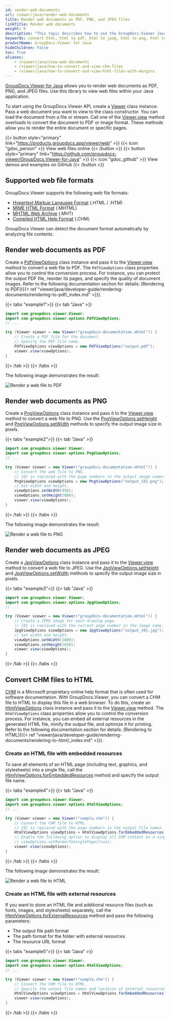 ```yaml
---
id: render-web-documents
url: viewer/java/render-web-documents
title: Render web documents as PDF, PNG, and JPEG files
linkTitle: Render web documents
weight: 9
description: "This topic describes how to use the GroupDocs.Viewer Java API to convert web documents to PDF, PNG, and JPEG formats."
keywords: convert html, html to pdf, html to jpeg, html to png, html to image
productName: GroupDocs.Viewer for Java
hideChildren: False
toc: True
aliases:
    - /viewer/java/view-web-documents
    - /viewer/java/how-to-convert-and-view-chm-files
    - /viewer/java/how-to-convert-and-view-html-files-with-margins
---
```

[GroupDocs.Viewer for Java](https://products.groupdocs.com/viewer/java) allows you to render web documents as PDF, PNG, and JPEG files. Use this library to view web files within your Java application. 

To start using the GroupDocs.Viewer API, create a [Viewer](https://reference.groupdocs.com/viewer/java/com.groupdocs.viewer/viewer) class instance. Pass a web document you want to view to the class constructor. You can load the document from a file or stream. Call one of the [Viewer.view](https://reference.groupdocs.com/viewer/java/com.groupdocs.viewer/viewer/) method overloads to convert the document to PDF or image format. These methods allow you to render the entire document or specific pages.

{{< button style="primary" link="https://products.groupdocs.app/viewer/web" >}} {{< icon "gdoc_person" >}} View web files online {{< /button >}} {{< button style="primary" link="https://github.com/groupdocs-viewer/GroupDocs.Viewer-for-Java" >}} {{< icon "gdoc_github" >}} View demos and examples on GitHub {{< /button >}}

## Supported web file formats

GroupDocs.Viewer supports the following web file formats:

* [Hypertext Markup Language Format](https://docs.fileformat.com/web/html/) (.HTML / .HTM)
* [MIME HTML Format](https://docs.fileformat.com/web/mhtml/) (.MHTML)
* [MHTML Web Archive](https://docs.fileformat.com/web/mht/) (.MHT)
* [Compiled HTML Help Format](https://docs.fileformat.com/web/chm/) (.CHM)

GroupDocs.Viewer can detect the document format automatically by analyzing file contents.

## Render web documents as PDF

Create a [PdfViewOptions](https://reference.groupdocs.com/viewer/java/com.groupdocs.viewer.options/pdfviewoptions) class instance and pass it to the [Viewer.view](https://reference.groupdocs.com/viewer/java/com.groupdocs.viewer/viewer/) method to convert a web file to PDF. The `PdfViewOptions` class properties allow you to control the conversion process. For instance, you can protect the output PDF file, reorder its pages, and specify the quality of document images. Refer to the following documentation section for details: [Rendering to PDF]({{< ref "viewer/java/developer-guide/rendering-documents/rendering-to-pdf/_index.md" >}}).

{{< tabs "example1">}}
{{< tab "Java" >}}
```java
import com.groupdocs.viewer.Viewer;
import com.groupdocs.viewer.options.PdfViewOptions;
// ...

try (Viewer viewer = new Viewer("groupdocs-documentation.mhtml")) {
    // Create a PDF file for the document.
    // Specify the PDF file name.
    PdfViewOptions viewOptions = new PdfViewOptions("output.pdf");
    viewer.view(viewOptions);
}
```
{{< /tab >}}
{{< /tabs >}}

The following image demonstrates the result:

![Render a web file to PDF](/viewer/java/images/rendering-basics/render-web-documents/render-web-to-pdf.png)

## Render web documents as PNG

Create a [PngViewOptions](https://reference.groupdocs.com/viewer/java/com.groupdocs.viewer.options/pngviewoptions) class instance and pass it to the [Viewer.view](https://reference.groupdocs.com/viewer/java/com.groupdocs.viewer/viewer/) method to convert a web file to PNG. Use the [PngViewOptions.setHeight](https://reference.groupdocs.com/viewer/java/com.groupdocs.viewer.options/pngviewoptions/#setHeight-int-) and [PngViewOptions.setWidth](https://reference.groupdocs.com/viewer/java/com.groupdocs.viewer.options/pngviewoptions/#setWidth-int-) methods to specify the output image size in pixels.

{{< tabs "example2">}}
{{< tab "Java" >}}
```java
import com.groupdocs.viewer.Viewer;
import com.groupdocs.viewer.options.PngViewOptions;
// ...

try (Viewer viewer = new Viewer("groupdocs-documentation.mhtml")) {
    // Convert the web file to PNG.
    // {0} is replaced with the page numbers in the output image names.
    PngViewOptions viewOptions = new PngViewOptions("output_{0}.png");
    // Set width and height.
    viewOptions.setWidth(950);
    viewOptions.setHeight(800);
    viewer.view(viewOptions);
}
```
{{< /tab >}}
{{< /tabs >}}

The following image demonstrates the result:

![Render a web file to PNG](/viewer/java/images/rendering-basics/render-web-documents/render-web-to-png.png)

## Render web documents as JPEG

Create a [JpgViewOptions](https://reference.groupdocs.com/viewer/java/com.groupdocs.viewer.options/jpgviewoptions) class instance and pass it to the [Viewer.view](https://reference.groupdocs.com/viewer/java/com.groupdocs.viewer/viewer/) method to convert a web file to JPEG. Use the [JpgViewOptions.setHeight](https://reference.groupdocs.com/viewer/java/com.groupdocs.viewer.options/jpgviewoptions/#setHeight-int-) and [JpgViewOptions.setWidth](https://reference.groupdocs.com/viewer/java/com.groupdocs.viewer.options/jpgviewoptions/#setWidth-int-) methods to specify the output image size in pixels.

{{< tabs "example3">}}
{{< tab "Java" >}}
```java
import com.groupdocs.viewer.Viewer;
import com.groupdocs.viewer.options.JpgViewOptions;
// ...

try (Viewer viewer = new Viewer("groupdocs-documentation.mhtml")) {
    // Create a JPEG image for each drawing page.
    // {0} is replaced with the current page number in the image name.
    JpgViewOptions viewOptions = new JpgViewOptions("output_{0}.jpg");
    // Set width and height.
    viewOptions.setWidth(1600);
    viewOptions.setHeight(650);
    viewer.view(viewOptions);
}
```
{{< /tab >}}
{{< /tabs >}}

## Convert CHM files to HTML

[CHM](https://docs.fileformat.com/web/chm/) is a Microsoft proprietary online help format that is often used for software documentation. With GroupDocs.Viewer, you can convert a CHM file to HTML to display this file in a web browser. To do this, create an [HtmlViewOptions](https://reference.groupdocs.com/viewer/java/com.groupdocs.viewer.options/htmlviewoptions) class instance and pass it to the [Viewer.view](https://reference.groupdocs.com/viewer/java/com.groupdocs.viewer/viewer/) method. The `HtmlViewOptions` class properties allow you to control the conversion process. For instance, you can embed all external resources in the generated HTML file, minify the output file, and optimize it for printing. Refer to the following documentation section for details: [Rendering to HTML]({{< ref "viewer/java/developer-guide/rendering-documents/rendering-to-html/_index.md" >}}).

### Create an HTML file with embedded resources

To save all elements of an HTML page (including text, graphics, and stylesheets) into a single file, call the [HtmlViewOptions.forEmbeddedResources](https://reference.groupdocs.com/viewer/java/com.groupdocs.viewer.options/htmlviewoptions/#forEmbeddedResources--) method and specify the output file name.

{{< tabs "example4">}}
{{< tab "Java" >}}
```java
import com.groupdocs.viewer.Viewer;
import com.groupdocs.viewer.options.HtmlViewOptions;
// ...

try (Viewer viewer = new Viewer("sample.chm")) {
    // Convert the CHM file to HTML.
    // {0} is replaced with the page numbers in the output file names.
    HtmlViewOptions viewOptions = HtmlViewOptions.forEmbeddedResources("chm_result_{0}.html");
    // Enable the following option to display all CHM content on a single HTML page.
    // viewOptions.setRenderToSinglePage(true);
    viewer.view(viewOptions);
}
```
{{< /tab >}}
{{< /tabs >}}

The following image demonstrates the result:

![Render a web file to HTML](/viewer/java/images/rendering-basics/render-web-documents/render-chm-to-html.png)

### Create an HTML file with external resources

If you want to store an HTML file and additional resource files (such as fonts, images, and stylesheets) separately, call the [HtmlViewOptions.forExternalResources](https://reference.groupdocs.com/viewer/java/com.groupdocs.viewer.options/htmlviewoptions/#forExternalResources--) method and pass the following parameters:

  * The output file path format
  * The path format for the folder with external resources
  * The resource URL format

{{< tabs "example5">}}
{{< tab "Java" >}}
```java
import com.groupdocs.viewer.Viewer;
import com.groupdocs.viewer.options.HtmlViewOptions;
// ...

try (Viewer viewer = new Viewer("sample.chm")) {
    // Convert the CHM file to HTML.
    // Specify the output file names and location of external resources.
    HtmlViewOptions viewOptions = HtmlViewOptions.forEmbeddedResources("page_{0}.html", "page_{0}/resource_{0}_{1}", "page_{0}/resource_{0}_{1}");
    viewer.view(viewOptions);
}
```
{{< /tab >}}
{{< /tabs >}}